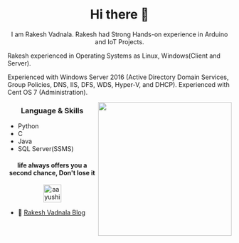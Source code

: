 <h1 align="center"> Hi there 👋 </h1>
<p align="center"> I am Rakesh Vadnala. Rakesh had Strong Hands-on experience in Arduino and IoT Projects.

Rakesh experienced in Operating Systems as Linux, Windows(Client and Server).

Experienced with Windows Server 2016 (Active Directory Domain Services, Group Policies, DNS, IIS, DFS, WDS, Hyper-V, and DHCP).
Experienced with Cent OS 7 (Administration).
</p>
<img align="right" src=https://media-exp1.licdn.com/dms/image/C5603AQHn6D7x6lXxVA/profile-displayphoto-shrink_400_400/0?e=1605139200&v=beta&t=70DY3hsRfrsYDy5_-rIQV5KrPG0bgdbAJYzpxV9_AS8" height="300" width="300">
<h3 align="center"> Language & Skills </h3>

- Python
- C
- Java
- SQL Server(SSMS)

<h4 align="center">life always offers you a second chance, Don't lose it</h4>

<p align="center">
<a href="https://www.sololearn.com/profile/1170667" target="blank"><img align="center" src=https://avatars.sololearn.com/8acbfd1a-9689-4d80-90ee-6a73d8e23dee.jpg" alt="aayushi-droid" height="40" width="40" /></a>
</p>


- 📝 [Rakesh Vadnala Blog](http://rakeshvadnala.github.io/)
